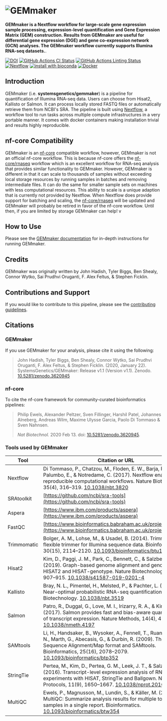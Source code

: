 # ![GEMmaker](docs/images/GEMmaker-logo-sm.png)

**GEMmaker is a Nextflow workflow for large-scale gene expression sample processing, expression-level quantification and Gene Expression Matrix (GEM) construction. Results from GEMmaker are useful for differential gene expression (DGE) and gene co-expression network (GCN) analyses. The GEMmaker workflow currently supports Illumina RNA-seq datasets.**.

[![DOI](https://zenodo.org/badge/114067776.svg)](https://zenodo.org/badge/latestdoi/114067776)
[![GitHub Actions CI Status](https://github.com/systemsgenetics/gemmaker/workflows/nf-core%20CI/badge.svg)](https://github.com/systemsgenetics/gemmaker/actions)
[![GitHub Actions Linting Status](https://github.com/systemsgenetics/gemmaker/workflows/nf-core%20linting/badge.svg)](https://github.com/systemsgenetics/gemmaker/actions)
[![Nextflow](https://img.shields.io/badge/nextflow-%E2%89%A520.04.0-brightgreen.svg)](https://www.nextflow.io/)
[![install with bioconda](https://img.shields.io/badge/install%20with-bioconda-brightgreen.svg)](https://bioconda.github.io/)
[![Docker](https://img.shields.io/docker/automated/systemsgenetics/gemmaker.svg)](https://hub.docker.com/r/systemsgenetics/gemmaker)

## Introduction

GEMmaker (i.e. **systemsgenetics/gemmaker**) is a pipeline for quantification of Illumina RNA-seq data. Users can choose from Hisat2, Kallisto or Salmon. It can process locally stored FASTQ files or automatically retrieve them from NCBI's SRA.  The pipeline is built using [Nextflow](https://www.nextflow.io), a workflow tool to run tasks across multiple compute infrastructures in a very portable manner. It comes with docker containers making installation trivial and results highly reproducible.

## nf-core Compatibility

GEMmaker is an [nf-core](https://nf-co.re/) compatible workflow, however, GEMmaker is not an official nf-core workflow.  This is because nf-core offers the [nf-core/rnaseq](https://nf-co.re/rnaseq) workflow which is an excellent workflow for RNA-seq analysis that provides similar functionality to GEMmaker.  However, GEMmaker is different in that it can scale to thousands of samples without exceeding local storage resources by running samples in batches and removing intermediate files.  It can do the same for smaller sample sets on machines with less computational resources.  This ability to scale is a unique adaption that is currently not provided by Nextflow.   When Nextflow does provide support for batching and scaling, the [nf-core/rnaseq](https://nf-co.re/rnaseq) will be updated and GEMmaker will probably be retired in favor of the nf-core workflow. Until then, if you are limited by storage GEMmaker can help!
v

## How to Use

Please see the [GEMmaker documentation](https://gemmaker.readthedocs.io/en/latest/) for in-depth instructions for running GEMmaker.

## Credits

GEMmaker was originally written by John Hadish, Tyler Biggs, Ben Shealy, Connor Wytko, Sai Prudhvi Oruganti, F. Alex Feltus, & Stephen Ficklin.

## Contributions and Support

If you would like to contribute to this pipeline, please see the [contributing guidelines](.github/CONTRIBUTING.md).

## Citations

### GEMmaker

If you use GEMmaker for your analysis, please cite it using the following:

> John Hadish, Tyler Biggs, Ben Shealy, Connor Wytko, Sai Prudhvi Oruganti, F. Alex Feltus, & Stephen Ficklin. (2020, January 22). SystemsGenetics/GEMmaker: Release v1.1 (Version v1.1). Zenodo. [10.5281/zenodo.3620945](http://doi.org/10.5281/zenodo.3620945)

### nf-core

To cite the nf-core framework for community-curated bioinformatics pipelines:
>
> Philip Ewels, Alexander Peltzer, Sven Fillinger, Harshil Patel, Johannes Alneberg, Andreas Wilm, Maxime Ulysse Garcia, Paolo Di Tommaso & Sven Nahnsen.
>
> _Nat Biotechnol._ 2020 Feb 13. doi: [10.5281/zenodo.3620945](http://doi.org/10.5281/zenodo.3620945).

### Tools used by GEMmaker

| Tool  | Citation or URL |
| ----- | ------------ |
| Nextflow |  Di Tommaso, P., Chatzou, M., Floden, E. W., Barja, P. P., Palumbo, E., & Notredame, C. (2017). Nextflow enables reproducible computational workflows. Nature Biotechnology, 35(4), 316–319. [10.1038/nbt.3820](https://doi.org/10.1038/nbt.3820) |
| SRAtoolkit | [https://github.com/ncbi/sra-tools](https://github.com/ncbi/sra-tools) |
| Aspera | [https://www.ibm.com/products/aspera](https://www.ibm.com/products/aspera) |
| FastQC | [https://www.bioinformatics.babraham.ac.uk/projects/fastqc/](https://www.bioinformatics.babraham.ac.uk/projects/fastqc/) |
| Trimmomatic | Bolger, A. M., Lohse, M., & Usadel, B. (2014). Trimmomatic: A flexible trimmer for Illumina sequence data. Bioinformatics, 30(15), 2114–2120. [10.1093/bioinformatics/btu170](https://doi.org/10.1093/bioinformatics/btu170) |
| Hisat2 | Kim, D., Paggi, J. M., Park, C., Bennett, C., & Salzberg, S. L. (2019). Graph-based genome alignment and genotyping with HISAT2 and HISAT-genotype. Nature Biotechnology, 37(8), 907–915. [10.1038/s41587-019-0201-4](https://doi.org/10.1038/s41587-019-0201-4) |
| Kallisto | Bray, N. L., Pimentel, H., Melsted, P., & Pachter, L. (2016). Near-optimal probabilistic RNA-seq quantification. Nature Biotechnology. [10.1038/nbt.3519](https://doi.org/10.1038/nbt.3519) |
| Salmon | Patro, R., Duggal, G., Love, M. I., Irizarry, R. A., & Kingsford, C. (2017). Salmon provides fast and bias-aware quantification of transcript expression. Nature Methods, 14(4), 417–419. [10.1038/nmeth.4197](https://doi.org/10.1038/nmeth.4197) |
| SAMtools | Li, H., Handsaker, B., Wysoker, A., Fennell, T., Ruan, J., Homer, N., Marth, G., Abecasis, G., & Durbin, R. (2009). The Sequence Alignment/Map format and SAMtools. Bioinformatics, 25(16), 2078–2079. [10.1093/bioinformatics/btp352](https://doi.org/10.1093/bioinformatics/btp352) |
| StringTie | Pertea, M., Kim, D., Pertea, G. M., Leek, J. T., & Salzberg, S. L. (2016). Transcript-level expression analysis of RNA-seq experiments with HISAT, StringTie and Ballgown. Nature Protocols, 11(9), 1650–1667. [10.1038/nprot.2016.095](https://doi.org/10.1038/nprot.2016.095) |
| MultiQC | Ewels, P., Magnusson, M., Lundin, S., & Käller, M. (2016). MultiQC: Summarize analysis results for multiple tools and samples in a single report. Bioinformatics. [10.1093/bioinformatics/btw354](https://doi.org/10.1093/bioinformatics/btw354) |
